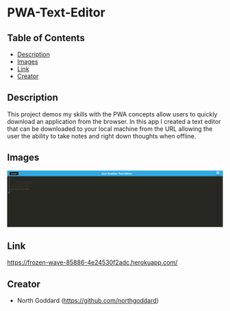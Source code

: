 # PWA-Text-Editor

## Table of Contents 

- [Description](#description)
- [Images](#description)
- [Link](#link)
- [Creator](#creator)

## Description

This project demos my skills with the PWA concepts allow users to quickly download an application from the browser. In this app I created a text editor that can be downloaded to your local machine from the URL allowing the user the ability to take notes and right down thoughts when offline.

## Images
<img width="720" alt="Screenshot" src="/client/src/images/screenshot.png" >

## Link 

https://frozen-wave-85886-4e24530f2adc.herokuapp.com/

## Creator

- North Goddard (https://github.com/northgoddard)